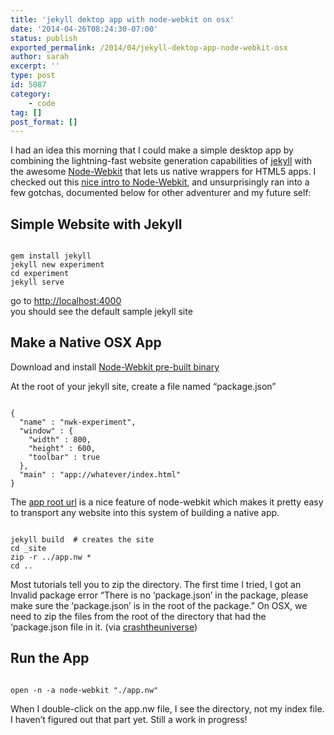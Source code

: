 ```yaml
---
title: 'jekyll dektop app with node-webkit on osx'
date: '2014-04-26T08:24:30-07:00'
status: publish
exported_permalink: /2014/04/jekyll-dektop-app-node-webkit-osx
author: sarah
excerpt: ''
type: post
id: 5087
category:
    - code
tag: []
post_format: []
---
```

I had an idea this morning that I could make a simple desktop app by combining the lightning-fast website generation capabilities of [jekyll](http://jekyllrb.com/) with the awesome [Node-Webkit](https://github.com/rogerwang/node-webkit) that lets us native wrappers for HTML5 apps. I checked out this [nice intro to Node-Webkit](https://speakerdeck.com/zcbenz/node-webkit-app-runtime-based-on-chromium-and-node-dot-js), and unsurprisingly ran into a few gotchas, documented below for other adventurer and my future self:

Simple Website with Jekyll
--------------------------

```

gem install jekyll
jekyll new experiment
cd experiment
jekyll serve
```

go to <http://localhost:4000>  
you should see the default sample jekyll site

Make a Native OSX App
---------------------

Download and install [Node-Webkit pre-built binary](https://github.com/rogerwang/node-webkit)

At the root of your jekyll site, create a file named “package.json”

```

{
  "name" : "nwk-experiment",
  "window" : {
    "width" : 800,
    "height" : 600,
    "toolbar" : true
  },
  "main" : "app://whatever/index.html"
}
```

The [app root url](https://github.com/rogerwang/node-webkit/wiki/App%20protocol) is a nice feature of node-webkit which makes it pretty easy to transport any website into this system of building a native app.

```

jekyll build  # creates the site
cd _site
zip -r ../app.nw * 
cd ..
```

Most tutorials tell you to zip the directory. The first time I tried, I got an Invalid package error “There is no ‘package.json’ in the package, please make sure the ‘package.json’ is in the root of the package.” On OSX, we need to zip the files from the root of the directory that had the ‘package.json file in it. (via [crashtheuniverse](https://github.com/rogerwang/node-webkit/issues/388))

Run the App
-----------

```

open -n -a node-webkit "./app.nw"
```

When I double-click on the app.nw file, I see the directory, not my index file. I haven’t figured out that part yet. Still a work in progress!